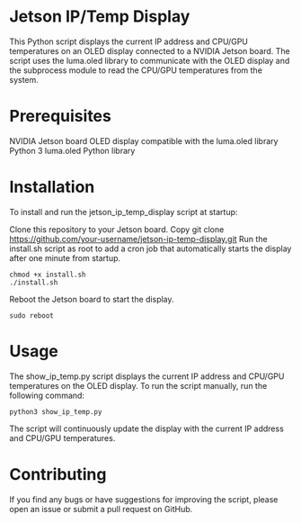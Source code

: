 # Jetson IP/Temp Display
This Python script displays the current IP address and CPU/GPU temperatures on an OLED display connected to a NVIDIA Jetson board. The script uses the luma.oled library to communicate with the OLED display and the subprocess module to read the CPU/GPU temperatures from the system.

# Prerequisites
NVIDIA Jetson board
OLED display compatible with the luma.oled library
Python 3
luma.oled Python library

# Installation
To install and run the jetson_ip_temp_display script at startup:

Clone this repository to your Jetson board.
Copy
git clone https://github.com/your-username/jetson-ip-temp-display.git
Run the install.sh script as root to add a cron job that automatically starts the display after one minute from startup.
```
chmod +x install.sh
./install.sh
```

Reboot the Jetson board to start the display.
```
sudo reboot
```

# Usage
The show_ip_temp.py script displays the current IP address and CPU/GPU temperatures on the OLED display. To run the script manually, run the following command:

```
python3 show_ip_temp.py
```

The script will continuously update the display with the current IP address and CPU/GPU temperatures.

# Contributing
If you find any bugs or have suggestions for improving the script, please open an issue or submit a pull request on GitHub.
